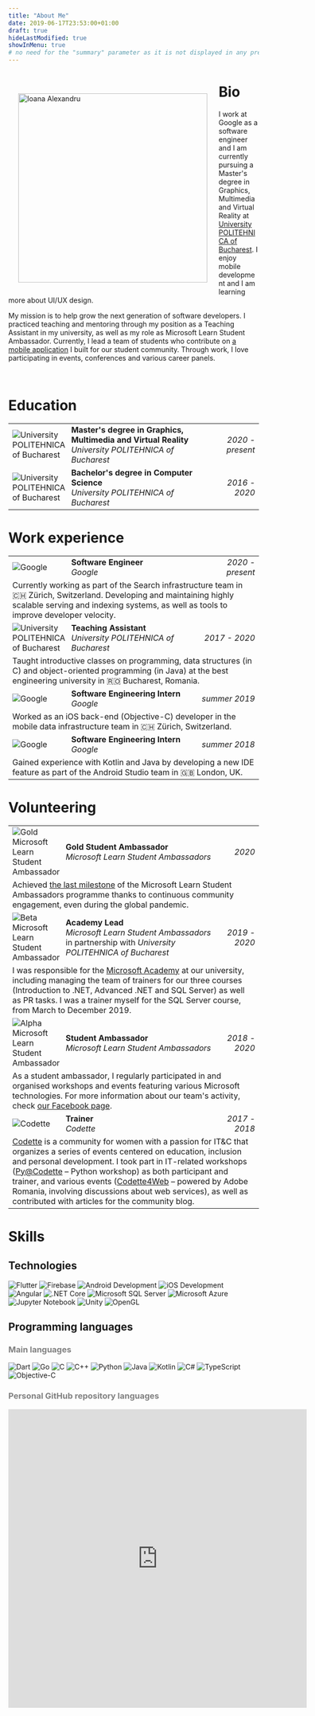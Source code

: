```yaml
---
title: "About Me"
date: 2019-06-17T23:53:00+01:00
draft: true
hideLastModified: true
showInMenu: true
# no need for the "summary" parameter as it is not displayed in any previews
---
```


<div>
<img style="padding: 20px" width="380" align="left" src="portrait.jpg" alt="Ioana Alexandru">

# Bio

I work at Google as a software engineer and I am currently pursuing a Master's degree in Graphics, Multimedia and Virtual Reality at <a target="_blank" href="https://upb.ro/en/">University POLITEHNICA of Bucharest</a>. I enjoy mobile development and I am learning more about UI/UX design.

My mission is to help grow the next generation of software developers. I practiced teaching and mentoring through my position as a Teaching Assistant in my university, as well as my role as Microsoft Learn Student Ambassador. Currently, I lead a team of students who contribute on <a target="_blank" href="https://github.com/student-hub/acs-upb-mobile">a mobile application</a> I built for our student community. Through work, I love participating in events, conferences and various career panels.
  
<br clear="left">

# Education

<table>
  <tr>
    <td style="vertical-align: middle; padding-right: 4px; width: 58px; border-bottom-width: 3px">
      <img alt="University POLITEHNICA of Bucharest" title="University POLITEHNICA of Bucharest" class="logo" src="logos/upb.png">
    </td>
    <td style="border-bottom-width: 3px">
      <h4 style="display: inline">Master's degree in Graphics, Multimedia and Virtual Reality</h4><br>
      <h6 style="display: inline">University POLITEHNICA of Bucharest</h6>
    </td>
    <td style="text-align: right; vertical-align: middle; font-style: italic; border-bottom-width: 3px">
      2020 - present
    </td>
  </tr>
  <tr>
    <td style="vertical-align: middle; padding-right: 4px; width: 58px">
      <img alt="University POLITEHNICA of Bucharest" title="University POLITEHNICA of Bucharest" class="logo" src="logos/upb.png">
    </td>
    <td>
      <h4 style="display: inline">Bachelor's degree in Computer Science</h4><br>
      <h6 style="display: inline">University POLITEHNICA of Bucharest</h6>
    </td>
    <td style="text-align: right; vertical-align: middle; font-style: italic">
      2016 - 2020
    </td>
  </tr>
</table>

# Work experience

<table>
  <tr>
    <td style="vertical-align: middle; padding-right: 4px; width: 58px">
      <img alt="Google" title="Google" class="logo" src="logos/google.svg">
    </td>
    <td>
      <h4 style="display: inline">Software Engineer</h4><br>
      <h6 style="display: inline">Google</h6>
    </td>
    <td style="text-align: right; vertical-align: middle; font-style: italic">
      2020 - present
    </td>
  </tr>
  <tr>
    <td colspan="3" style="border-bottom-width: 3px;">
      Currently working as part of the Search infrastructure team in 🇨🇭 Zürich, Switzerland. Developing and maintaining highly scalable serving and indexing systems, as well as tools to improve developer velocity.
    </td>
  </tr>
  <tr>
    <td style="vertical-align: middle; padding-right: 4px; width: 58px">
      <img alt="University POLITEHNICA of Bucharest" title="University POLITEHNICA of Bucharest" class="logo" src="logos/upb.png">
    </td>
    <td>
      <h4 style="display: inline">Teaching Assistant</h4><br>
      <h6 style="display: inline">University POLITEHNICA of Bucharest</h6>
    </td>
    <td style="text-align: right; vertical-align: middle; font-style: italic">
      2017 - 2020
    </td>
  </tr>
  <tr>
    <td colspan="3" style="border-bottom-width: 3px;">
      Taught introductive classes on programming, data structures (in C) and object-oriented programming (in Java) at the best engineering university in 🇷🇴 Bucharest, Romania.
    </td>
  </tr>
  <tr>
    <td style="vertical-align: middle; padding-right: 4px; width: 58px">
      <img alt="Google" title="Google" class="logo" src="logos/google.svg">
    </td>
    <td>
      <h4 style="display: inline">Software Engineering Intern</h4><br>
      <h6 style="display: inline">Google</h6>
    </td>
    <td style="text-align: right; vertical-align: middle; font-style: italic">
      summer 2019
    </td>
  </tr>
  <tr>
    <td colspan="3" style="border-bottom-width: 3px;">
      Worked as an iOS back-end (Objective-C) developer in the mobile data infrastructure team in 🇨🇭 Zürich, Switzerland.
    </td>
  </tr>
  <tr>
    <td style="vertical-align: middle; padding-right: 4px; width: 58px">
      <img alt="Google" title="Google" class="logo" src="logos/google.svg">
    </td>
    <td>
      <h4 style="display: inline">Software Engineering Intern</h4><br>
      <h6 style="display: inline">Google</h6>
    </td>
    <td style="text-align: right; vertical-align: middle; font-style: italic">
      summer 2018
    </td>
  </tr>
  <tr>
    <td colspan="3" style="border-bottom-width: 0px;">
      Gained experience with Kotlin and Java by developing a new IDE feature as part of the Android Studio team in 🇬🇧 London, UK.
    </td>
  </tr>
</table>

# Volunteering

<table>
  <tr>
    <td style="vertical-align: middle; padding-right: 4px; width: 58px">
      <img alt="Gold Microsoft Learn Student Ambassador" title="Gold Microsoft Learn Student Ambassador" class="logo" src="logos/goldmlsa.png">
    </td>
    <td>
      <h4 style="display: inline">Gold Student Ambassador</h4><br>
      <h6 style="display: inline">Microsoft Learn Student Ambassadors</h6>
    </td>
    <td style="text-align: right; vertical-align: middle; font-style: italic">
      2020
    </td>
  </tr>
  <tr>
    <td colspan="3" style="border-bottom-width: 3px;">
      Achieved <a href="https://studentambassadors.microsoft.com/en-US/milestones">the last milestone</a> of the Microsoft Learn Student Ambassadors programme thanks to continuous community engagement, even during the global pandemic.
    </td>
  </tr>
  <tr>
    <td style="vertical-align: middle; padding-right: 4px; width: 58px">
      <img alt="Beta Microsoft Learn Student Ambassador" title="Beta Microsoft Learn Student Ambassador" class="logo" src="logos/betamlsa.png">
    </td>
    <td>
      <h4 style="display: inline">Academy Lead</h4><br>
      <h6 style="display: inline">Microsoft Learn Student Ambassadors </h6>in partnership with<h6 style="display: inline"> University POLITEHNICA of Bucharest</h6>
    </td>
    <td style="text-align: right; vertical-align: middle; font-style: italic">
      2019 - 2020
    </td>
  </tr>
  <tr>
    <td colspan="3" style="border-bottom-width: 3px;">
      I was responsible for the <a target="_blank" href="https://academy.microsoft.pub.ro/">Microsoft Academy</a> at our university, including managing the team of trainers for our three courses (Introduction to .NET, Advanced .NET and SQL Server) as well as PR tasks. I was a trainer myself for the SQL Server course, from March to December 2019.
    </td>
  </tr>
  <tr>
    <td style="vertical-align: middle; padding-right: 4px; width: 58px">
      <img alt="Alpha Microsoft Learn Student Ambassador" title="Alpha Microsoft Learn Student Ambassador" class="logo" src="logos/alphamlsa.png">
    </td>
    <td>
      <h4 style="display: inline">Student Ambassador</h4><br>
      <h6 style="display: inline">Microsoft Learn Student Ambassadors</h6>
    </td>
    <td style="text-align: right; vertical-align: middle; font-style: italic">
      2018 - 2020
    </td>
  </tr>
  <tr>
    <td colspan="3" style="border-bottom-width: 3px;">
      As a student ambassador, I regularly participated in and organised  workshops and events featuring various Microsoft technologies. For more information about our team's activity, check <a target="_blank" href="https://www.facebook.com/microsoft.pub.ro/">our Facebook page</a>.
    </td>
  </tr>
  <tr>
    <td style="vertical-align: middle; padding-right: 4px; width: 58px">
      <img alt="Codette" title="Codette" class="logo" src="logos/codette.png">
    </td>
    <td>
      <h4 style="display: inline">Trainer</h4><br>
      <h6 style="display: inline">Codette</h6>
    </td>
    <td style="text-align: right; vertical-align: middle; font-style: italic">
      2017 - 2018
    </td>
  </tr>
  <tr>
    <td colspan="3" style="border-bottom-width: 0px;">
    <a target="_blank" href="https://codette.ro/">Codette</a> is a community for women with a passion for IT&C that organizes a series of events centered on
education, inclusion and personal development. I took part in IT-related
workshops (<a target="_blank" href="https://codette.ro/blog/pycodette-bazele-programarii-and-more/">Py@Codette</a> – Python workshop) as both participant and trainer, and various
events (<a target="_blank" href="https://blogs.adobe.com/adobelife/2017/03/23/codette4web-powered-by-adobe/">Codette4Web</a> – powered by Adobe Romania, involving discussions about web services), as well as contributed with articles for the community blog.
    </td>
  </tr>
</table>

# Skills

## Technologies

<img class="logo" alt="Flutter" title="Flutter" src="technologies/flutter.svg">
<img class="logo" alt="Firebase" title="Firebase" src="technologies/firebase.svg">
<img class="logo" alt="Android Development" title="Android Development" src="technologies/android.svg">
<img class="logo" alt="iOS Development" title="iOS Development" src="technologies/ios.svg">
<img class="logo" alt="Angular" title="Angular" src="technologies/angular.svg">
<img class="logo" alt=".NET Core" title=".NET Core" src="technologies/netcore.svg">
<img class="logo" alt="Microsoft SQL Server" title="Microsoft SQL Server" src="technologies/sqlserver.svg">
<img class="logo" alt="Microsoft Azure" title="Microsoft Azure" src="technologies/azure.svg">
<img class="logo" alt="Jupyter Notebook" title="Jupyter Notebook" src="technologies/jupyternotebook.svg">
<img class="logo" alt="Unity" title="Unity" src="technologies/unity.svg">
<img class="logo" alt="OpenGL" title="OpenGL" src="technologies/opengl.svg">

## Programming languages

<h3 style="color: grey;">Main languages</h3>

<img class="logo" alt="Dart" title="Dart" src="languages/dart.svg">
<img class="logo" alt="Go" title="Go" src="languages/go.svg">
<img class="logo" alt="C" title="C" src="languages/c.svg">
<img class="logo" alt="C++" title="C++" src="languages/cplusplus.svg">
<img class="logo" alt="Python" title="Python" src="languages/python.svg">
<img class="logo" alt="Java" title="Java" src="languages/java.svg">
<img class="logo" alt="Kotlin" title="Kotlin" src="languages/kotlin.svg">
<img class="logo" alt="C#" title="C#" src="languages/csharp.svg">
<img class="logo" alt="TypeScript" title="TypeScript" src="languages/ts.svg">
<img class="logo" alt="Objective-C" title="Objective-C" src="languages/objectivec.svg">

<h3 style="color: grey;">Personal GitHub repository languages</h3>
<iframe style="height: 600px; width: 600px;" src="http://ionicabizau.github.io/github-profile-languages/api.html?IoanaAlexandru" frameborder="0"></iframe>
